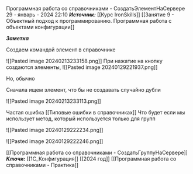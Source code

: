 
Программная работа со справочниками - СоздатьЭлементНаСервере
 29 - январь - 2024  22:10 
***Источник:***  [[Курс IronSkills]] [[Занятие 9 - Объектный подход к программированию. Программная работа с объектами конфигурации]]

***Заметка*** 

Создаем командой элемент в справочнике

![[Pasted image 20240213233158.png]]
При нажатие на кнопку создаются элементы, 
![[Pasted image 20240129221937.png]]


Но, обычно 

Сначала ищем элемент, что бы не создавать случайно дубли

![[Pasted image 20240213233113.png]]

Частая ошибка [[Типовые ошибки в справочниках]]
Что будет если мы использует метод, который используется только для групп 

![[Pasted image 20240129222234.png]]

![[Pasted image 20240129222246.png]]

[[Программная работа со справочниками - СоздатьГруппуНаСервере]]
***Ключи:*** [[1С_Конфигурация]] [[2024 год]] [[Программная работа со справочниками - Практика]]